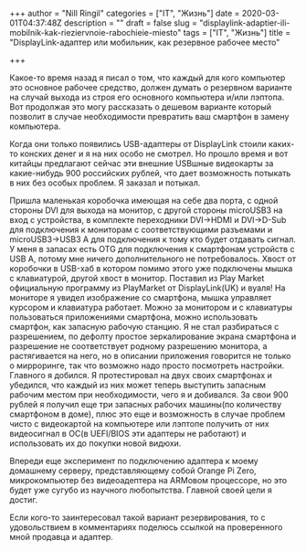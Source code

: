 +++
author = "Nill Ringil"
categories = ["IT", "Жизнь"]
date = 2020-03-01T04:37:48Z
description = ""
draft = false
slug = "displaylink-adaptier-ili-mobilnik-kak-rieziervnoie-rabochieie-miesto"
tags = ["IT", "Жизнь"]
title = "DisplayLink-адаптер или мобильник, как резервное рабочее место"

+++


Какое-то время назад я писал о том, что каждый для кого компьютер это основное рабочее средство, должен думать о резервном варианте на случай выхода из строя его основного компьютера и/или лэптопа. Вот продолжая это могу рассказать о дешевом варианте который позволит в случае необходимости превратить ваш смартфон в замену компьютера.

Когда они только появились USB-адаптеры от DisplayLink стоили каких-то конских денег и я на них особо не смотрел. Но прошло время и вот китайцы предлагают сейчас эти внешние USBшные видеокарты за какие-нибудь 900 российских рублей, что дает возможность потыкать в них без особых проблем. Я заказал и потыкал.

Пришла маленькая коробочка имеющая на себе два порта, с одной стороны DVI для выхода на монитор, с другой стороны microUSB3 на вход с устройства, в комплекте переходники DVI→HDMI и DVI→D-Sub для подключения к мониторам с соответствующими разъемами и microUSB3→USB3 A для подключения к тому кто будет отдавать сигнал. У меня в запасах есть OTG для подключения к смартфонам устройств с USB A, потому мне ничего дополнительного не потребовалось. Хвост от коробочки в USB-хаб в котором помимо этого уже подключены мышка с клавиатурой, другой хвост в монитор. Поставил из Play Market официальную программу из PlayMarket от DisplayLink(UK) и вуаля! На мониторе я увидел изображение со смартфона, мышка управляет курсором и клавиатура работает. Можно за монитором и с клавиатуры пользоваться приложениями смартфона, можно использовать смартфон, как запасную рабочую станцию. Я не стал разбираться с разрешением, по дефолту простое зеркалирование экрана смартфона и разрешение не соответствует родному разрешению монитора, а растягивается на него, но в описании приложения говорится не только о мирроринге, так что возможно надо просто посмотреть настройки. Главного я добился. Я протестировал на двух своих смартфонах и убедился, что каждый из них может теперь выступить запасным рабочим местом при необходимости, чего я и добивался. За свои 900 рублей я получил еще три запасных рабочих машины(по количеству смартфоном в доме), плюс это еще и возможность в случае проблем чисто с видеокартой на компьютере или лэптопе получить от них видеосигнал в ОС(в UEFI/BIOS эти адаптеры не работают) и использовать их до покупки новой видюхи.

Впереди еще эксперимент по подключению адаптера к моему домашнему серверу, представляющему собой Orange Pi Zero, микрокомпьютер без видеоадептера на ARMовом процессоре, но это будет уже сугубо из научного любопытства. Главной своей цели я достиг.

Если кого-то заинтересовал такой вариант резервирования, то с удовольствием в комментариях поделюсь ссылкой на проверенного мной продавца и адаптер.

